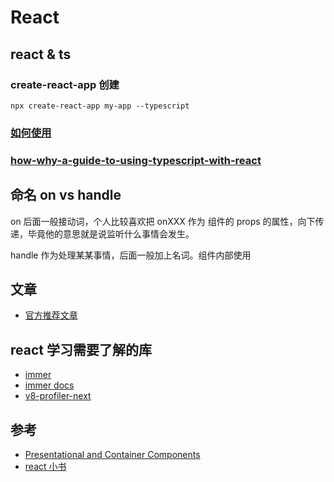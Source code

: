 # React

## react & ts

### create-react-app 创建

```shell
npx create-react-app my-app --typescript
```

### [如何使用](https://www.typescriptlang.org/docs/handbook/react-&-webpack.html)

### [how-why-a-guide-to-using-typescript-with-react](https://blog.logrocket.com/how-why-a-guide-to-using-typescript-with-react-fffb76c61614)

## 命名 on vs handle

on 后面一般接动词，个人比较喜欢把 onXXX 作为 组件的 props 的属性，向下传递，毕竟他的意思就是说监听什么事情会发生。

handle 作为处理某某事情，后面一般加上名词。组件内部使用

## 文章

- [官方推荐文章](https://reactjs.org/community/articles.html)

## react 学习需要了解的库

- [immer](https://github.com/immerjs/immer)
- [immer docs](https://immerjs.github.io/immer/docs/produce)
- [v8-profiler-next](https://github.com/hyj1991/v8-profiler-next#readme)

## 参考

- [Presentational and Container Components](https://medium.com/@dan_abramov/smart-and-dumb-components-7ca2f9a7c7d0)
- [react 小书](http://huziketang.mangojuice.top/books/react/)
